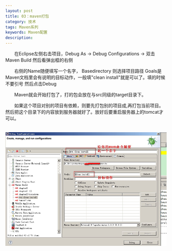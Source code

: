```yaml
---
layout: post
title: 03：maven打包
category: 技术
tags: Maven系列
keywords: Maven配置
description: 
---
```




　　在Eclipse左侧右击项目，Debug As -> Debug Configurations -> 双击Maven Build 然后看弹出框的右侧

　　右侧的Name随便填写一个名字，
Basedirectory 则选择项目路径
Goals是Maven文档里会有说明的目标动作，一般填"clean install"就是可以了。填的时候不要引号
然后点击Debug

　　Maven就会开始打包了，打的包会放在与src同级的target目录下。

　　如果这个项目对别的项目有依赖，则要先打包别的项目成,再打包当前项目。
然后把这个目录下的内容放到服务器就好了。放好后要重启服务器上的tomcat才可以。

　　![16030506](/public/img/tec/2016-03-05_mavenpackage.jpg)

